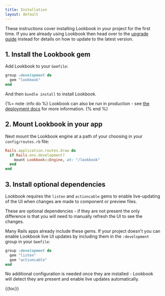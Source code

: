```yaml
---
title: Installation
layout: default
---
```


These instructions cover installing Lookbook in your project for the first time. If you are already using Lookbook then head over to the [upgrade guide](/guide/upgrading) instead for details on how to update to the latest version. 

## 1. Install the Lookbook gem

Add Lookbook to your `Gemfile`:

```ruby
group :development do
  gem "lookbook"
end
```

And then `bundle install` to install Lookbook.

{%= note :info do %}
  Lookbook can also be run in production - see [the deployment docs](/guide/deployment) for more information.
{% end %}

## 2. Mount Lookbook in your app

Next mount the Lookbook engine at a path of your choosing in your `config/routes.rb` file:

```ruby
Rails.application.routes.draw do
  if Rails.env.development?
    mount Lookbook::Engine, at: "/lookbook"
  end
end
```

## 3. Install optional dependencies

Lookbook requires the `listen` and `actioncable` gems to enable live-updating of the UI when changes are made to component or preview files.

These are optional dependencies - if they are not present the only difference is that you will need to manually refresh the UI to see the changes.

Many Rails apps already include these gems. If your project doesn't you can enable Lookbook live UI updates by including them in the `:development` group in your `Gemfile`:

```ruby
group :development do
  gem "listen"
  gem "actioncable"
end
```

No additional configuration is needed once they are installed - Lookbook will detect they are present and enable live updates automatically.

{{toc}}

